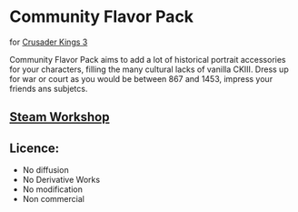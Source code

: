 # Community Flavor Pack
for [Crusader Kings 3](https://store.steampowered.com/app/1158310/Crusader_Kings_III/)

Community Flavor Pack aims to add a lot of historical portrait accessories for your characters, filling the many cultural lacks of vanilla CKIII. Dress up for war or court as you would be between 867 and 1453, impress your friends ans subjetcs.


## [Steam Workshop](https://steamcommunity.com/sharedfiles/filedetails/?id=2220098919)

## Licence:
* No diffusion
* No Derivative Works
* No modification
* Non commercial
